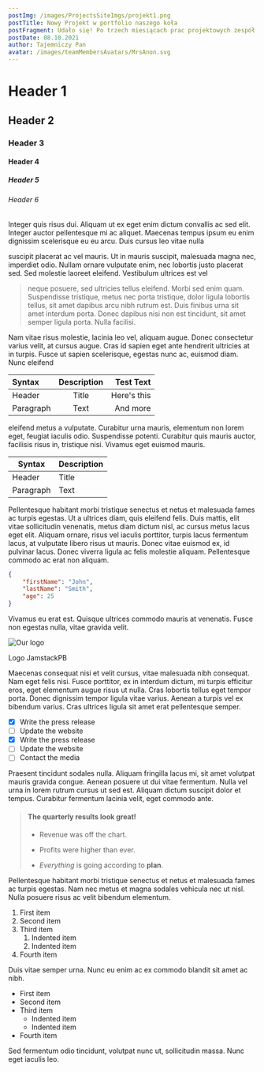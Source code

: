 ```yaml
---
postImg: /images/ProjectsSiteImgs/projekt1.png
postTitle: Nowy Projekt w portfolio naszego koła
postFragment: Udało się! Po trzech miesiącach prac projektowych zespół JamStackPB wypuścił pierwszą, testową wersję aplikacji na platformy iOS i Android.
postDate: 08.10.2021
author: Tajemniczy Pan
avatar: /images/teamMembersAvatars/MrsAnon.svg
---
```


# Header 1

## Header 2

### Header 3

#### Header 4

##### Header 5

###### Header 6

Integer quis risus dui. Aliquam ut ex eget enim dictum convallis ac sed elit. Integer auctor pellentesque mi ac aliquet. Maecenas tempus ipsum eu enim dignissim scelerisque eu eu arcu. Duis cursus leo vitae nulla

suscipit placerat ac vel mauris. Ut in mauris suscipit, malesuada magna nec, imperdiet odio. Nullam ornare vulputate enim, nec lobortis justo placerat sed. Sed molestie laoreet eleifend. Vestibulum ultrices est vel

> neque posuere, sed ultricies tellus eleifend. Morbi sed enim quam. Suspendisse tristique, metus nec porta tristique, dolor ligula lobortis tellus, sit amet dapibus arcu nibh rutrum est. Duis finibus urna sit amet interdum porta. Donec dapibus nisi non est tincidunt, sit amet semper ligula porta. Nulla facilisi.

Nam vitae risus molestie, lacinia leo vel, aliquam augue. Donec consectetur varius velit, at cursus augue. Cras id sapien eget ante hendrerit ultricies at in turpis. Fusce ut sapien scelerisque, egestas nunc ac, euismod diam. Nunc eleifend

| Syntax    | Description |   Test Text |
| :-------- | :---------: | ----------: |
| Header    |    Title    | Here's this |
| Paragraph |    Text     |    And more |

eleifend metus a vulputate. Curabitur urna mauris, elementum non lorem eget, feugiat iaculis odio. Suspendisse potenti. Curabitur quis mauris auctor, facilisis risus in, tristique nisi. Vivamus eget euismod mauris.

| Syntax    | Description |
| --------- | ----------- |
| Header    | Title       |
| Paragraph | Text        |

Pellentesque habitant morbi tristique senectus et netus et malesuada fames ac turpis egestas. Ut a ultrices diam, quis eleifend felis. Duis mattis, elit vitae sollicitudin venenatis, metus diam dictum nisl, ac cursus metus lacus eget elit. Aliquam ornare, risus vel iaculis porttitor, turpis lacus fermentum lacus, at vulputate libero risus ut mauris. Donec vitae euismod ex, id pulvinar lacus. Donec viverra ligula ac felis molestie aliquam. Pellentesque commodo ac erat non aliquam.

```json
{
    "firstName": "John",
    "lastName": "Smith",
    "age": 25
}
```

Vivamus eu erat est. Quisque ultrices commodo mauris at venenatis. Fusce non egestas nulla, vitae gravida velit.

![Our logo](/main/images/logo1.svg 'Nasze kochane logo :D')<figcaption>Logo JamstackPB</figcaption>

Maecenas consequat nisi et velit cursus, vitae malesuada nibh consequat. Nam eget felis nisi. Fusce porttitor, ex in interdum dictum, mi turpis efficitur eros, eget elementum augue risus ut nulla. Cras lobortis tellus eget tempor porta. Donec dignissim tempor ligula vitae varius. Aenean a turpis vel ex bibendum varius. Cras ultrices ligula sit amet erat pellentesque semper.

-   [x] Write the press release
-   [ ] Update the website
-   [x] Write the press release
-   [ ] Update the website
-   [ ] Contact the media

Praesent tincidunt sodales nulla. Aliquam fringilla lacus mi, sit amet volutpat mauris gravida congue. Aenean posuere ut dui vitae fermentum. Nulla vel urna in lorem rutrum cursus ut sed est. Aliquam dictum suscipit dolor et tempus. Curabitur fermentum lacinia velit, eget commodo ante.

> #### The quarterly results look great!
>
> -   Revenue was off the chart.
> -   Profits were higher than ever.
>
> -   _Everything_ is going according to **plan**.

Pellentesque habitant morbi tristique senectus et netus et malesuada fames ac turpis egestas. Nam nec metus et magna sodales vehicula nec ut nisl. Nulla posuere risus ac velit bibendum elementum.

1. First item
2. Second item
3. Third item
    1. Indented item
    2. Indented item
4. Fourth item

Duis vitae semper urna. Nunc eu enim ac ex commodo blandit sit amet ac nibh.

-   First item
-   Second item
-   Third item
    -   Indented item
    -   Indented item
-   Fourth item

Sed fermentum odio tincidunt, volutpat nunc ut, sollicitudin massa. Nunc eget iaculis leo.
